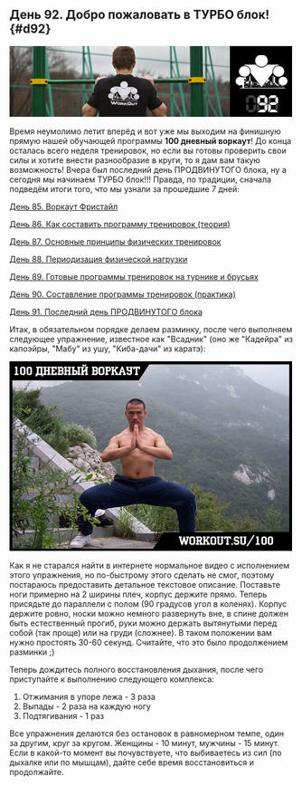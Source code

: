 ## День 92. Добро пожаловать в ТУРБО блок! {#d92}

![](src/img/92.jpg)

Время неумолимо летит вперёд и вот уже мы выходим на финишную прямую нашей обучающей программы **100 дневный воркаут**! До конца осталась всего неделя тренировок, но если вы готовы проверить свои силы и хотите внести разнообразие в круги, то я дам вам такую возможность! Вчера был последний день ПРОДВИНУТОГО блока, ну а сегодня мы начинаем ТУРБО блок!!! Правда, по традиции, сначала подведём итоги того, что мы узнали за прошедшие 7 дней: 

[День 85. Воркаут Фристайл](#d85)

[День 86. Как составить программу тренировок (теория)](#d86)

[День 87. Основные принципы физических тренировок](#d87)

[День 88. Периодизация физической нагрузки](#d88)

[День 89. Готовые программы тренировок на турнике и брусьях](#d89)

[День 90. Составление программы тренировок (практика)](#d90)

[День 91. Последний день ПРОДВИНУТОГО блока](#d91)

Итак, в обязательном порядке делаем разминку, после чего выполняем следующее упражнение, известное как "Всадник" (оно же "Кадейра" из капоэйры, "Мабу" из ушу, "Киба-дачи" из каратэ): 

![](src/img/92-1.jpg)

Как я не старался найти в интернете нормальное видео с исполнением этого упражнения, но по-быстрому этого сделать не смог, поэтому постараюсь предоставить детальное текстовое описание. Поставьте ноги примерно на 2 ширины плеч, корпус держите прямо. Теперь присядьте до параллели с полом (90 градусов угол в коленях). Корпус держите ровно, носки можно немного развернуть вне, в спине должен быть естественный прогиб, руки можно держать вытянутыми перед собой (так проще) или на груди (сложнее). В таком положении вам нужно простоять 30-60 секунд. Считайте, что это было продолжением разминки ;) 

Теперь дождитесь полного восстановления дыхания, после чего приступайте к выполнению следующего комплекса: 

1. Отжимания в упоре лежа - 3 раза 
2. Выпады - 2 раза на каждую ногу 
3. Подтягивания - 1 раз 

Все упражнения делаются без остановок в равномерном темпе, один за другим, круг за кругом. Женщины - 10 минут, мужчины - 15 минут. Если в какой-то момент вы почувствуете, что выбиваетесь из сил (по дыхалке или по мышцам), дайте себе время восстановиться и продолжайте. 

